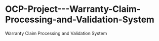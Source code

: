 # OCP-Project---Warranty-Claim-Processing-and-Validation-System
Warranty Claim Processing and Validation System
